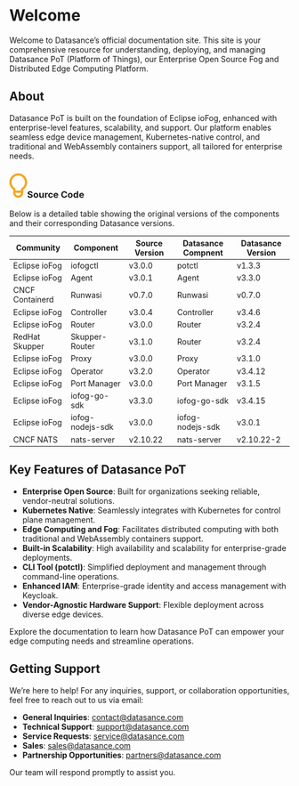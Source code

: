# Welcome

Welcome to Datasance’s official documentation site. This site is your comprehensive resource for understanding, deploying, and managing Datasance PoT (Platform of Things), our Enterprise Open Source Fog and Distributed Edge Computing Platform.

## About

Datasance PoT is built on the foundation of Eclipse ioFog, enhanced with enterprise-level features, scalability, and support. Our platform enables seamless edge device management, Kubernetes-native control, and traditional and WebAssembly containers support, all tailored for enterprise needs.

<aside class="notifications tip">
  <h3><img src="/images/icos/ico-tip.svg" alt=""/>Source Code</h3>
  <p>Below is a detailed table showing the original versions of the components and their corresponding Datasance versions.</p>
</aside>

| Community        | Component        | Source Version   | Datasance Compnent | Datasance Version |
| ---------------- | ---------------- | ---------------- | ------------------ | ----------------- |
| Eclipse ioFog    | iofogctl         | v3.0.0           | potctl             | v1.3.3            |
| Eclipse ioFog    | Agent            | v3.0.1           | Agent              | v3.3.0            |
| CNCF Containerd  | Runwasi          | v0.7.0           | Runwasi            | v0.7.0            |
| Eclipse ioFog    | Controller       | v3.0.4           | Controller         | v3.4.6            |
| Eclipse ioFog    | Router           | v3.0.0           | Router             | v3.2.4            |
| RedHat Skupper   | Skupper-Router   | v3.1.0           | Router             | v3.2.4            |
| Eclipse ioFog    | Proxy            | v3.0.0           | Proxy              | v3.1.0            |
| Eclipse ioFog    | Operator         | v3.2.0           | Operator           | v3.4.12           |
| Eclipse ioFog    | Port Manager     | v3.0.0           | Port Manager       | v3.1.5            |
| Eclipse ioFog    | iofog-go-sdk     | v3.3.0           | iofog-go-sdk       | v3.4.15           |
| Eclipse ioFog    | iofog-nodejs-sdk | v3.0.0           | iofog-nodejs-sdk   | v3.0.1            |
| CNCF NATS        | nats-server      | v2.10.22         | nats-server        | v2.10.22-2        |


## Key Features of Datasance PoT

- **Enterprise Open Source**: Built for organizations seeking reliable, vendor-neutral solutions.
- **Kubernetes Native**: Seamlessly integrates with Kubernetes for control plane management.
- **Edge Computing and Fog**: Facilitates distributed computing with both traditional and WebAssembly containers support.
- **Built-in Scalability**: High availability and scalability for enterprise-grade deployments.
- **CLI Tool (potctl)**: Simplified deployment and management through command-line operations.
- **Enhanced IAM**: Enterprise-grade identity and access management with Keycloak.
- **Vendor-Agnostic Hardware Support**: Flexible deployment across diverse edge devices.

Explore the documentation to learn how Datasance PoT can empower your edge computing needs and streamline operations.

## Getting Support

We’re here to help! For any inquiries, support, or collaboration opportunities, feel free to reach out to us via email:

- **General Inquiries**: [contact@datasance.com](mailto:contact@datasance.com)
- **Technical Support**: [support@datasance.com](mailto:support@datasance.com)
- **Service Requests**: [service@datasance.com](mailto:service@datasance.com)
- **Sales**: [sales@datasance.com](mailto:sales@datasance.com)
- **Partnership Opportunities**: [partners@datasance.com](mailto:partners@datasance.com)

Our team will respond promptly to assist you.